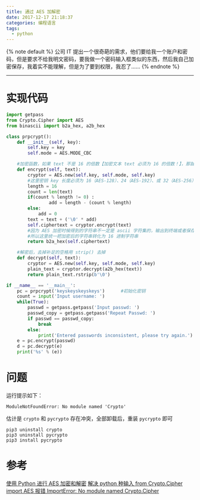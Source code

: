 ```yaml
---
title: 通过 AES 加解密
date: 2017-12-17 21:18:37
categories: 编程语言
tags:
  - python
---
```


<!-- 文章开头都用它了，整齐才好看 -->
{% note default %}
公司 IT 提出一个很奇葩的需求，他们要给我一个账户和密码，但是要求不给我明文密码，要我做一个密码输入框类似的东西，然后我自己加密保存，我着实不能理解，但是为了要到权限，我忍了......
{% endnote %}

<!--more-->

---

# 实现代码

```python
import getpass
from Crypto.Cipher import AES
from binascii import b2a_hex, a2b_hex

class prpcrypt():
    def __init__(self, key):
        self.key = key
        self.mode = AES.MODE_CBC

    #加密函数，如果 text 不是 16 的倍数【加密文本 text 必须为 16 的倍数！】，那就补足为 16 的倍数
    def encrypt(self, text):
        cryptor = AES.new(self.key, self.mode, self.key)
        #这里密钥 key 长度必须为 16（AES-128）、24（AES-192）、或 32（AES-256）Bytes 长度。目前 AES-128 足够用
        length = 16
        count = len(text)
        if(count % length != 0) :
                add = length - (count % length)
        else:
            add = 0
        text = text + ('\0' * add)
        self.ciphertext = cryptor.encrypt(text)
        #因为 AES 加密时候得到的字符串不一定是 ascii 字符集的，输出到终端或者保存时候可能存在问题
        #所以这里统一把加密后的字符串转化为 16 进制字符串
        return b2a_hex(self.ciphertext)

    #解密后，去掉补足的空格用 strip() 去掉
    def decrypt(self, text):
        cryptor = AES.new(self.key, self.mode, self.key)
        plain_text = cryptor.decrypt(a2b_hex(text))
        return plain_text.rstrip(b'\0')

if __name__ == '__main__':
    pc = prpcrypt('keyskeyskeyskeys')      #初始化密钥
    count = input('Input username: ')
    while(True):
        passwd = getpass.getpass('Input passwd: ')
        passwd_copy = getpass.getpass('Repeat Passwd: ')
        if passwd == passwd_copy:
            break
        else:
            print('Entered passwords inconsistent, please try again.')
    e = pc.encrypt(passwd)
    d = pc.decrypt(e)
    print('%s' % (e))
```

# 问题
运行提示如下：
```
ModuleNotFoundError: No module named 'Crypto'
```

估计是 ``crypto`` 和 ``pycrypto`` 存在冲突，全部卸载后，重装 ``pycrypto`` 即可
```
pip3 uninstall crypto
pip3 uninstall pycrypto
pip3 install pycrypto
```

# 参考
[使用 Python 进行 AES 加密和解密](http://blog.csdn.net/nurke/article/details/77267081)
[解决 python 种输入 from Crypto.Cipher import AES 报错 ImportError: No module named Crypto.Cipher](http://blog.csdn.net/adorkable_yu/article/details/75570790)
